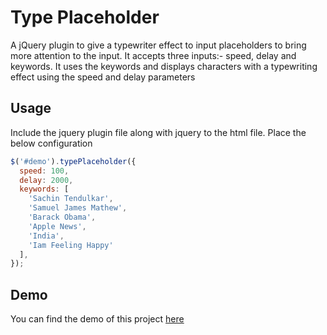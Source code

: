 
# Type Placeholder

A jQuery plugin to give a typewriter effect to input placeholders to bring more attention to the input.
It accepts three inputs:-  speed, delay and keywords.
It uses the keywords and displays characters with a typewriting effect using the speed and delay parameters

## Usage

Include the jquery plugin file along with jquery to the html file. Place the below configuration

```javascript
$('#demo').typePlaceholder({
  speed: 100,
  delay: 2000,
  keywords: [
    'Sachin Tendulkar',
    'Samuel James Mathew',
    'Barack Obama',
    'Apple News',
    'India',
    'Iam Feeling Happy'
  ],
});
```

## Demo

You can find the demo of this project [here](https://samuelj90.github.io/type-placeholder/)
